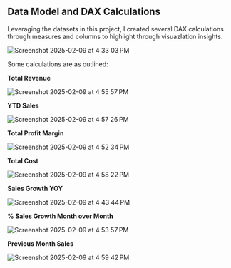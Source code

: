 
## Data Model and DAX Calculations

Leveraging the datasets in this project, I created several DAX calculations through measures and columns to highlight through visuazlation insights. 




![Screenshot 2025-02-09 at 4 33 03 PM](https://github.com/user-attachments/assets/455f55ee-1eea-4555-a499-623ff3cfaf46)

 
Some calculations are as outlined: 

**Total Revenue** 
  
![Screenshot 2025-02-09 at 4 55 57 PM](https://github.com/user-attachments/assets/1581377f-99d9-4149-93b0-20ccf08f986b)

 

**YTD Sales**
 
 
![Screenshot 2025-02-09 at 4 57 26 PM](https://github.com/user-attachments/assets/de2d73a9-51fe-42da-94e5-1bcbe14e9d62)


 **Total Profit Margin**
 
 
![Screenshot 2025-02-09 at 4 52 34 PM](https://github.com/user-attachments/assets/a5ecfbdd-c228-4275-a2fa-ebec4b6b6021)

 
 
**Total Cost**

![Screenshot 2025-02-09 at 4 58 22 PM](https://github.com/user-attachments/assets/245ab434-9fb0-4190-b7dc-6d1aa85af0f7)

 

**Sales Growth YOY**

![Screenshot 2025-02-09 at 4 43 44 PM](https://github.com/user-attachments/assets/c35fbd70-53c1-403a-b227-53dce84a0fe3)


**% Sales Growth Month over Month**

![Screenshot 2025-02-09 at 4 53 57 PM](https://github.com/user-attachments/assets/332965bc-c06e-4bfd-85c5-a169fa4b4ea4)


 
**Previous Month Sales**

![Screenshot 2025-02-09 at 4 59 42 PM](https://github.com/user-attachments/assets/19b21485-18a6-4740-935e-db4fdcf848a6)

 
 
